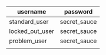 | username        | password     |
| --------------- | ------------ |
| standard_user   | secret_sauce |
| locked_out_user | secret_sauce |
| problem_user    | secret_sauce |
|                 |